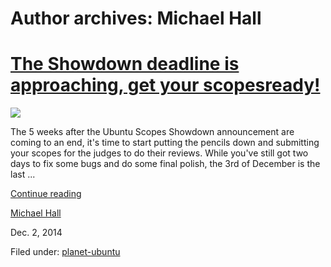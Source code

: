 





# Author archives: Michael Hall





#  [The Showdown deadline is approaching, get your scopesready!](/en/blog/2014/12/02/showdown-deadline-approaching-get-your-scopes-ready/)

![](/static/devportal_uploaded/fbf26a2c-351b-490c-ac87-5a49c868b944-ec538376-aa0f-4df8-8285-1bc9e9fdbba4-media/2015/01/13/image-phone-naturallyneat-medium-700x296.jpg)

The 5 weeks after the Ubuntu Scopes Showdown announcement are coming to an
end, it's time to start putting the pencils down and submitting your scopes
for the judges to do their reviews. While you've still got two days to fix
some bugs and do some final polish, the 3rd of December is the last ...

[Continue reading](/en/blog/2014/12/02/showdown-deadline-approaching-get-your-scopes-ready/)

[Michael Hall](/en/blog/authors/mhall119/)

Dec. 2, 2014

Filed under: [planet-ubuntu](/en/blog/tags/planet-ubuntu/)





